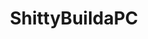 ---
title: ShittyBuildaPC
crosslinks:
- AyyMD
- pcmasterrace
- livven
- pcmods
- ayymd
- engrish
- help
---